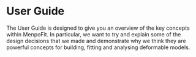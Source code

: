 User Guide
==========

The User Guide is designed to give you an overview of the key concepts within MenpoFit. In particular, we want to try and explain some of the design decisions that we made and demonstrate why we think they are powerful concepts for building, fitting and analysing deformable models.
